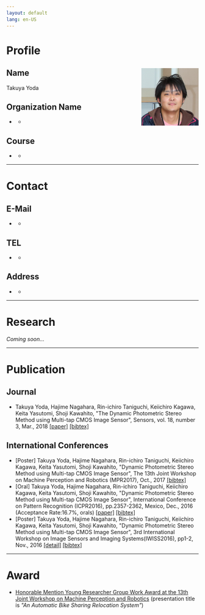 ```yaml
---
layout: default
lang: en-US
---
```


# [](#header-1)Profile
## [](#header-2)Name<img src="face.png" width="150" height="150" style="float:right">
Takuya Yoda

## [](#header-2)Organization Name
* -

## [](#header-2)Course
* -

---
# [](#header-1)Contact
## [](#header-2)E-Mail
* -

## [](#header-2)TEL
* -

## [](#header-2)Address
* -

---
# [](#header-1)Research
*Coming soon...*

---
# [](#header-1)Publication
## [](#header-2)Journal
* Takuya Yoda, Hajime Nagahara, Rin-ichiro Taniguchi, Keiichiro Kagawa, Keita Yasutomi, Shoji Kawahito, "The Dynamic Photometric Stereo Method using Multi-tap CMOS Image Sensor", Sensors, vol. 18, number 3, Mar., 2018 <a href="http://www.mdpi.com/1424-8220/18/3/786" target="_blank">[paper]</a> <a href="biblio/bibtex0008.bib">[bibtex]</a>

## [](#header-2)International Conferences
* [Poster] Takuya Yoda, Hajime Nagahara, Rin-ichiro Taniguchi, Keiichiro Kagawa, Keita Yasutomi, Shoji Kawahito, "Dynamic Photometric Stereo Method using Multi-tap CMOS Image Sensor",
The 13th Joint Workshop on Machine Perception and Robotics (MPR2017), Oct., 2017 <a href="biblio/bibtex0006.bib">[bibtex]</a>
* [Oral] Takuya Yoda, Hajime Nagahara, Rin-ichiro Taniguchi, Keiichiro Kagawa, Keita Yasutomi, Shoji Kawahito, "Dynamic Photometric Stereo Method using Multi-tap CMOS Image Sensor", International Conference on Pattern Recognition (ICPR2016), pp.2357-2362, Mexico, Dec., 2016 (Acceptance Rate:16.7%, orals) <a href="http://ieeexplore.ieee.org/document/7899988/" target="_blank">[paper]</a> <a href="biblio/bibtex0004.bib">[bibtex]</a>
* [Poster] Takuya Yoda, Hajime Nagahara, Rin-ichiro Taniguchi, Keiichiro Kagawa, Keita Yasutomi, Shoji Kawahito, "Dynamic Photometric Stereo Method using Multi-tap CMOS Image Sensor", 3rd International Workshop on Image Sensors and Imaging Systems(IWISS2016), pp1-2, Nov., 2016 <a href="http://www.ite.or.jp/ken/paper/20161117uA59/eng/" target="_blank">[detail]</a> <a href="biblio/bibtex0003.bib">[bibtex]</a>

---
# [](#header-1)Award
* <a href="award/MPR2017_youngResearcherGroupWorkAward.pdf" target="_blank">Honorable Mention Young Researcher Group Work Award at the 13th Joint Workshop on Machine Perception and Robotics</a> (presentation title is *"An Automatic Bike Sharing Relocation System"*)
